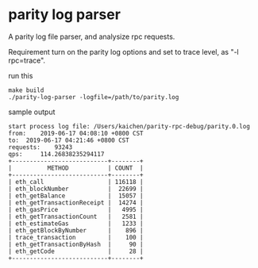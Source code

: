 # parity log parser

A parity log file parser, and analysize rpc requests.

Requirement turn on the parity log options and set to trace level, as "-l rpc=trace".

run this
```shell
make build
./parity-log-parser -logfile=/path/to/parity.log
```

sample output
```
start process log file: /Users/kaichen/parity-rpc-debug/parity.0.log
from:	 2019-06-17 04:08:10 +0800 CST
to:	 2019-06-17 04:21:46 +0800 CST
requests:	 93243
qps:	 114.26838235294117
+---------------------------+--------+
|          METHOD           | COUNT  |
+---------------------------+--------+
| eth_call                  | 116118 |
| eth_blockNumber           |  22699 |
| eth_getBalance            |  15057 |
| eth_getTransactionReceipt |  14274 |
| eth_gasPrice              |   4995 |
| eth_getTransactionCount   |   2581 |
| eth_estimateGas           |   1233 |
| eth_getBlockByNumber      |    896 |
| trace_transaction         |    100 |
| eth_getTransactionByHash  |     90 |
| eth_getCode               |     28 |
+---------------------------+--------+
```
